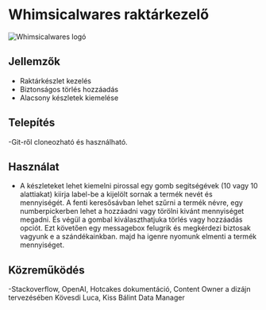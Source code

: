 # Whimsicalwares raktárkezelő

![Whimsicalwares logó](https://20.234.113.211:8094//Portals/0/logo_zold.png?ver=3bnLbQoQzy01AXn4G1vUyg%3d%3d)


## Jellemzők

- Raktárkészlet kezelés
- Biztonságos törlés hozzáadás
- Alacsony készletek kiemelése

## Telepítés

-Git-ről cloneozható és használható.
## Használat

- A készleteket lehet kiemelni pirossal egy gomb segitségévek (10 vagy 10 alattiakat) kiirja label-be a kijelölt sornak a termék nevét és mennyiségét. A fenti keresősávban lehet szűrni a termék névre, egy numberpickerben lehet a hozzáadni vagy törölni kivánt mennyiséget megadni. És végül a gombal kiválaszthatjuka törlés vagy hozzáadás opciót. Ezt követően egy messagebox felugrik és megkérdezi biztosak vagyunk e a szándékainkban. majd ha igenre nyomunk elmenti a termék mennyiséget.

## Közreműködés

-Stackoverflow, OpenAI, Hotcakes dokumentáció, Content Owner a dizájn tervezésében Kövesdi Luca, Kiss Bálint Data Manager
